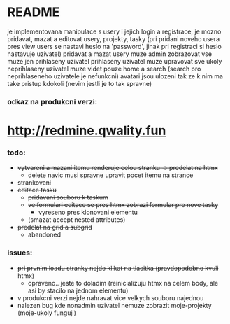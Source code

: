 # README

je implementovana manipulace s usery i jejich login a registrace,
je mozno pridavat, mazat a editovat usery, projekty, tasky
(pri pridani noveho usera pres view users se nastavi heslo na 'password', jinak pri registraci si heslo nastavuje uzivatel)
pridavat a mazat usery muze admin
zobrazovat vse muze jen prihlaseny uzivatel
prihlaseny uzivatel muze upravovat sve ukoly
neprihlaseny uzivatel muze videt pouze home a search (search pro neprihlaseneho uzivatele je nefunkcni)
avatari jsou ulozeni tak ze k nim ma take pristup kdokoli (nevim jestli je to tak spravne)

### odkaz na produkcni verzi:

# http://redmine.qwality.fun

### todo:  
- ~~vytvareni a mazani itemu renderuje celou stranku -> predelat na htmx~~
  - delete navic musi spravne upravit pocet itemu na strance
- ~~strankovani~~
- ~~editace tasku~~
  - ~~pridavani souboru k taskum~~
  - ~~ve formulari editace se pres htmx zobrazi formular pro nove tasky~~
    - vyreseno pres klonovani elementu
  - ~~(smazat accept nested attributes)~~
- ~~predelat na grid a subgrid~~
  - abandoned

### issues:
- ~~pri prvnim loadu stranky nejde klikat na tlacitka (pravdepodobne kvuli htmx)~~
  - opraveno.. jeste to doladim (reinicializuju htmx na celem body, ale asi by stacilo na jednom elementu)
- v produkcni verzi nejde nahravat vice velkych souboru najednou
- nalezen bug kde nonadmin uzivatel nemuze zobrazit moje-projekty (moje-ukoly funguji)
